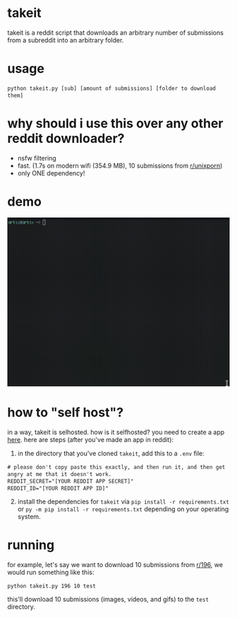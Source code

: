 # takeit
takeit is a reddit script that downloads an arbitrary number of submissions from a subreddit into an arbitrary folder.

# usage
```
python takeit.py [sub] [amount of submissions] [folder to download them]
```

# why should i use this over any other reddit downloader?

- nsfw filtering
- fast. (1.7s on modern wifi (354.9 MB), 10 submissions from [r/unixporn](https://reddit.com/r/unixporn))
- only ONE dependency!

# demo
![demo](./demo.gif)

# how to "self host"?

in a way, takeit is selhosted. how is it selfhosted? you need to create a app [here](https://www.reddit.com/prefs/apps). here are steps (after you've made an app in reddit):
1. in the directory that you've cloned `takeit`, add this to a `.env` file:
```env
# please don't copy paste this exactly, and then run it, and then get angry at me that it doesn't work.
REDDIT_SECRET="[YOUR REDDIT APP SECRET]"
REDDIT_ID="[YOUR REDDIT APP ID]"
```
2. install the dependencies for `takeit` via `pip install -r requirements.txt` or `py -m pip install -r requirements.txt` depending on your operating system.

# running

for example, let's say we want to download 10 submissions from [r/196](https://www.reddit.com/r/196), we would run something like this:
```
python takeit.py 196 10 test
```
this'll download 10 submissions (images, videos, and gifs) to the `test` directory.
